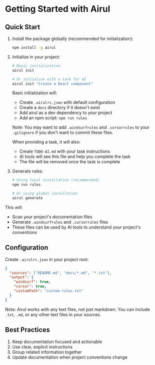 # Getting Started with Airul

## Quick Start

1. Install the package globally (recommended for initialization):
   ```bash
   npm install -g airul
   ```

2. Initialize in your project:
   ```bash
   # Basic initialization
   airul init

   # Or initialize with a task for AI
   airul init "Create a React component"
   ```

   Basic initialization will:
   - Create `.airulrc.json` with default configuration
   - Create a `docs` directory if it doesn't exist
   - Add airul as a dev dependency to your project
   - Add an npm script: `npm run rules`

   Note: You may want to add `.windsurfrules` and `.cursorrules` to your `.gitignore` if you don't want to commit these files.

   When providing a task, it will also:
   - Create `TODO-AI.md` with your task instructions
   - AI tools will see this file and help you complete the task
   - The file will be removed once the task is complete

3. Generate rules:
   ```bash
   # Using local installation (recommended)
   npm run rules

   # Or using global installation
   airul generate
   ```

This will:
- Scan your project's documentation files
- Generate `.windsurfrules` and `.cursorrules` files
- These files can be used by AI tools to understand your project's conventions

## Configuration

Create `.airulrc.json` in your project root:

```json
{
  "sources": ["README.md", "docs/*.md", "*.txt"],
  "output": {
    "windsurf": true,
    "cursor": true,
    "customPath": "custom-rules.txt"
  }
}
```

Note: Airul works with any text files, not just markdown. You can include `.txt`, `.md`, or any other text files in your sources.

## Best Practices

1. Keep documentation focused and actionable
2. Use clear, explicit instructions
3. Group related information together
4. Update documentation when project conventions change
